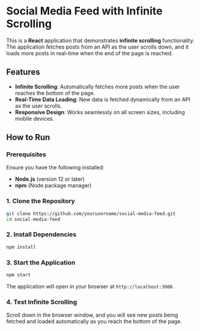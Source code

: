 # Social Media Feed with Infinite Scrolling

This is a **React** application that demonstrates **infinite scrolling** functionality. The application fetches posts from an API as the user scrolls down, and it loads more posts in real-time when the end of the page is reached.

## Features

- **Infinite Scrolling**: Automatically fetches more posts when the user reaches the bottom of the page.
- **Real-Time Data Loading**: New data is fetched dynamically from an API as the user scrolls.
- **Responsive Design**: Works seamlessly on all screen sizes, including mobile devices.

## How to Run

### Prerequisites

Ensure you have the following installed:
- **Node.js** (version 12 or later)
- **npm** (Node package manager)

### 1. Clone the Repository

```bash
git clone https://github.com/yourusername/social-media-feed.git
cd social-media-feed
```

### 2. Install Dependencies

```bash
npm install
```

### 3. Start the Application

```bash
npm start
```

The application will open in your browser at `http://localhost:3000`.

### 4. Test Infinite Scrolling

Scroll down in the browser window, and you will see new posts being fetched and loaded automatically as you reach the bottom of the page.


